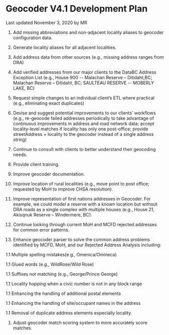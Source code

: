 # Geocoder V4.1 Development Plan
Last updated November 3, 2020 by MR

1. Add missing abbreviations and non-adjacent locality aliases to geocoder configuration data.

1. Generate locality aliases for all adjacent localities. 

1.	Add address data from other sources (e.g., missing address ranges from DRA)

1.	Add verified addresses from our major clients to the DataBC Address Exception List (e.g., House 900 -- Malachan Reserve – Ditidaht,BC; Malachan Reserve – Ditidaht, BC; SAULTEAU RESERVE -- MOBERLY LAKE, BC)

1.	Request simple changes to an individual client’s ETL where practical (e.g., eliminating exact duplicates)

1.	Devise and suggest potential improvements to our clients’ workflows (e.g., re-geocode failed addresses periodically to take advantage of continuous improvements in address and road network data; accept locality-level matches if locality has only one post-office; provide streetAddress + locality to the geocoder instead of a single address string)

1.	Continue to consult with clients to better understand their geocoding needs.

1.	Provide client training.

1. Improve geocoder documentation.

1.	Improve location of rural localities (e.g., move point to post office; requested by MoH to improve CHSA resolution).

1.	Improve representation of first nations addresses in Geocoder. For example, we could  model a reserve with a known location but without DRA roads as a single complex with multiple houses (e.g., House 21, Akisqnuk Reserve – Windermere, BC).

1.	Continue looking through current MoH and MCFD rejected addresses for common error patterns.

1.	Enhance geocoder parser to solve the common address problems identified by MCFD, MoH, and our Rejected Address Analysis including:

   1.1 Multiple spelling mistakes(e.g., Omenica/Omineca)
  
   1.1 Glued words (e.g., WildRose/Wild Rose)
  
   1.1 Suffixes not matching (e.g., George/Prince George)
  
   1.1 Locality hopping when a civic number is not in any block range
  
   1.1 Enhancing the handling of additional postal elements
  
   1.1 Enhancing the handling of site/occupant names in the address
  
   1.1 Removal of duplicate address elements especially locality.

1. Adjust geocoder match scoring system to more accurately score matches.
